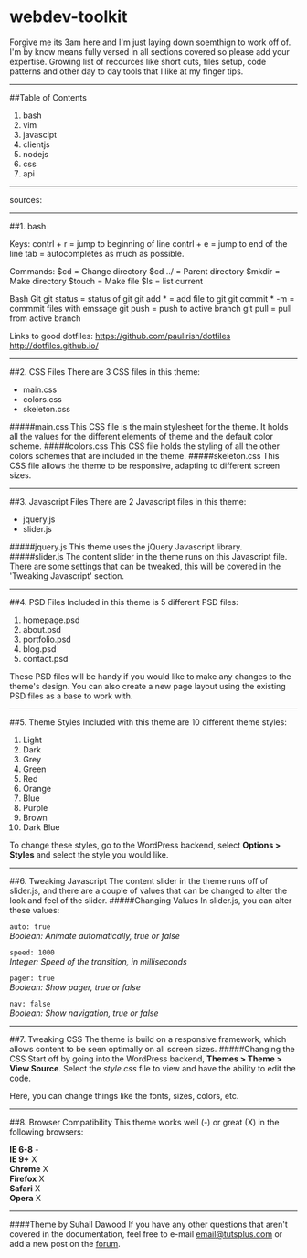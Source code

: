 webdev-toolkit
==============
Forgive me its 3am here and I'm just laying down soemthign to work off of. I'm by know means fully versed in all sections covered so please add your expertise.
Growing list of recources like short cuts, files setup, code patterns and other day to day tools that I like at my finger tips.

***
##Table of Contents
1. bash
2. vim
3. javascipt
4. clientjs
4. nodejs
5. css
6. api

***

sources:




***
##1. bash

Keys:
contrl + r = jump to beginning of line
contrl + e = jump to end of the line
tab = autocompletes as much as possible.

Commands:
$cd  = Change directory
$cd ../ = Parent directory
$mkdir = Make directory
$touch = Make file
$ls = list current 


Bash Git
git status = status of git
git add * = add file to git
git commit * -m = commmit files with emssage
git push = push to active branch
git pull = pull from active branch


Links to good dotfiles:
https://github.com/paulirish/dotfiles
http://dotfiles.github.io/

***
##2. CSS Files
There are 3 CSS files in this theme:
 
* main.css
* colors.css
* skeleton.css
 
#####main.css
This CSS file is the main stylesheet for the theme. It holds all the values for the different elements of theme and the default color scheme.
#####colors.css
This CSS file holds the styling of all the other colors schemes that are included in the theme.
#####skeleton.css
This CSS file allows the theme to be responsive, adapting to different screen sizes. 
***
##3. Javascript Files
There are 2 Javascript files in this theme:
 
* jquery.js
* slider.js
 
#####jquery.js
This theme uses the jQuery Javascript library.
#####slider.js
The content slider in the theme runs on this Javascript file. There are some settings that can be tweaked, this will be covered in the 'Tweaking Javascript' section.
***
##4. PSD Files
Included in this theme is 5 different PSD files:
 
1. homepage.psd
2. about.psd
3. portfolio.psd
4. blog.psd
5. contact.psd
 
These PSD files will be handy if you would like to make any changes to the theme's design. You can also create a new page layout using the existing PSD files as a base to work with.
***
##5. Theme Styles
Included with this theme are 10 different theme styles:
 
1. Light
2. Dark
3. Grey
4. Green
5. Red
6. Orange
7. Blue
8. Purple
9. Brown
10. Dark Blue
 
To change these styles, go to the WordPress backend, select **Options > Styles** and select the style you would like.
***
##6. Tweaking Javascript
The content slider in the theme runs off of slider.js, and there are a couple of values that can be changed to alter the look and feel of the slider.
#####Changing Values
In slider.js, you can alter these values:
 
<code>auto: true</code>  
*Boolean: Animate automatically, true or false*  
 
<code>speed: 1000</code>  
*Integer: Speed of the transition, in milliseconds*
 
 
<code>pager: true</code>  
*Boolean: Show pager, true or false*  
 
<code>nav: false</code>  
*Boolean: Show navigation, true or false*  
***
##7. Tweaking CSS
The theme is build on a responsive framework, which allows content to be seen optimally on all screen sizes.
#####Changing the CSS
Start off by going into the WordPress backend, **Themes > Theme > View Source**. Select the *style.css* file to view and have the ability to edit the code.
 
Here, you can change things like the fonts, sizes, colors, etc.
***
##8. Browser Compatibility
This theme works well (-) or great (X) in the following browsers:
 
**IE 6-8** -  
**IE 9+** X  
**Chrome** X  
**Firefox** X  
**Safari** X  
**Opera** X
***
####Theme by Suhail Dawood
If you have any other questions that aren't covered in the documentation, feel free to e-mail <email@tutsplus.com> or add a new post on the [forum](http://forum.tutsplus.com/ "visit the forum").

